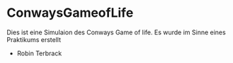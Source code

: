 # ConwaysGameofLife
Dies ist eine Simulaion des Conways Game of life. Es wurde im Sinne eines Praktikums erstellt
- Robin Terbrack
